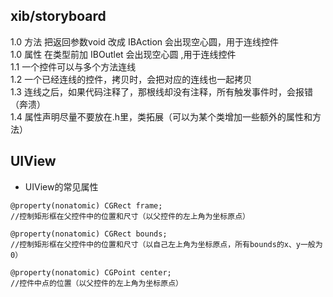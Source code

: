 ## xib/storyboard

1.0 方法 把返回参数void 改成 IBAction 会出现空心圆，用于连线控件  
1.0 属性 在类型前加 IBOutlet 会出现空心圆 ,用于连线控件  
1.1 一个控件可以与多个方法连线  
1.2 一个已经连线的控件，拷贝时，会把对应的连线也一起拷贝  
1.3 连线之后，如果代码注释了，那根线却没有注释，所有触发事件时，会报错（奔溃）  
1.4 属性声明尽量不要放在.h里，类拓展（可以为某个类增加一些额外的属性和方法）

## UIView

* UIView的常见属性

```objc
@property(nonatomic) CGRect frame;
//控制矩形框在父控件中的位置和尺寸（以父控件的左上角为坐标原点）

@property(nonatomic) CGRect bounds;
//控制矩形框在父控件中的位置和尺寸（以自己左上角为坐标原点，所有bounds的x、y一般为0）

@property(nonatomic) CGPoint center;
//控件中点的位置（以父控件的左上角为坐标原点）
```



